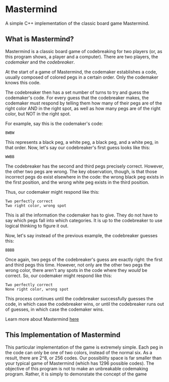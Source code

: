 # Mastermind
A simple C++ implementation of the classic board game Mastermind.

## What is Mastermind?
Mastermind is a classic board game of codebreaking for two players (or, as this program shows, a player and a computer). There are two players, the *codemaker* and the *codebreaker*.

At the start of a game of Mastermind, the codemaker establishes a code, usually composed of colored pegs in a certain order. Only the codemaker knows this code.

The codebreaker then has a set number of turns to try and guess the codemaker's code. For every guess that the codebreaker makes, the codemaker must respond by telling them how many of their pegs are of the right color AND in the right spot, as well as how many pegs are of the right color, but NOT in the right spot.

For example, say this is the codemaker's code:

	BWBW

This represents a black peg, a white peg, a black peg, and a white peg, in that order. Now, let's say our codebreaker's first guess looks like this:

	WWBB

The codebreaker has the second and third pegs precisely correct. However, the other two pegs are wrong. The key observation, though, is that those incorrect pegs do exist elsewhere in the code: the wrong black peg exists in the first position, and the wrong white peg exists in the third position.

Thus, our codemaker might respond like this:

	Two perfectly correct
	Two right color, wrong spot

This is all the information the codemaker has to give. They do not have to say which pegs fall into which categories. It is up to the codebreaker to use logical thinking to figure it out.

Now, let's say instead of the previous example, the codebreaker guesses this:

	BBBB

Once again, two pegs of the codebreaker's guess are exactly right: the first and third pegs this time. However, not only are the other two pegs the wrong color, there aren't any spots in the code where they *would* be correct. So, our codemaker might respond like this:

	Two perfectly correct
	None right color, wrong spot

This process continues until the codebreaker successfully guesses the code, in which case the codebreaker wins, or until the codebreaker runs out of guesses, in which case the codemaker wins.

Learn more about Mastermind [here](https://en.wikipedia.org/wiki/Mastermind_(board_game))

## This Implementation of Mastermind
This particular implementation of the game is extremely simple. Each peg in the code can only be one of two colors, instead of the normal six. As a result, there are 2^8, or 256 codes. Our possibility space is far smaller than your typical game of Mastermind (which has 1296 possible codes). The objective of this program is not to make an unbreakable codemaking program. Rather, it is simply to demonstate the concept of the game
